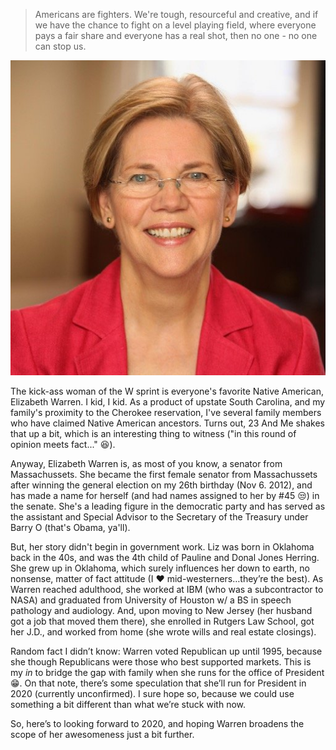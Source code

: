 > Americans are fighters. We're tough, resourceful and creative, and if we have the chance to fight on a level playing field, where everyone pays a fair share and everyone has a real shot, then no one - no one can stop us.

![Elizabeth Warren](./warren.jpg)

The kick-ass woman of the W sprint is everyone's favorite Native American, Elizabeth Warren. I kid, I kid. As a product of upstate South Carolina, and my family's proximity to the Cherokee reservation, I've several family members who have claimed Native American ancestors. Turns out, 23 And Me shakes that up a bit, which is an interesting thing to witness ("in this round of opinion meets fact..." 😆). 

Anyway, Elizabeth Warren is, as most of you know, a senator from Massachussets. She became the first female senator from Massachussets after winning the general election on my 26th birthday (Nov 6. 2012), and has made a name for herself (and had names assigned to her by #45 😒) in the senate. She's a leading figure in the democratic party and has served as the assistant and Special Advisor to the Secretary of the Treasury under Barry O (that's Obama, ya'll). 

But, her story didn't begin in government work. Liz was born in Oklahoma back in the 40s, and was the 4th child of Pauline and Donal Jones Herring. She grew up in Oklahoma, which surely influences her down to earth, no nonsense, matter of fact attitude (I ❤️ mid-westerners…they’re the best). As Warren reached adulthood, she worked at IBM (who was a subcontractor to NASA) and graduated from University of Houston w/ a BS in speech pathology and audiology. And, upon moving to New Jersey (her husband got a job that moved them there), she enrolled in Rutgers Law School, got her J.D., and worked from home (she wrote wills and real estate closings).

Random fact I didn’t know: Warren voted Republican up until 1995, because she though Republicans were those who best supported markets. This is my _in_ to bridge the gap with family when she runs for the office of President 😁. On that note, there’s some speculation that she’ll run for President in 2020 (currently unconfirmed). I sure hope so, because we could use something a bit different than what we’re stuck with now. 

So, here’s to looking forward to 2020, and hoping Warren broadens the scope of her awesomeness just a bit further.